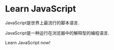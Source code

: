 # Learn JavaScript

 JavaScript是世界上最流行的脚本语言.
 
 JavaScript是一种运行在浏览器中的解释型的编程语言.

Learn JavaScript now!

